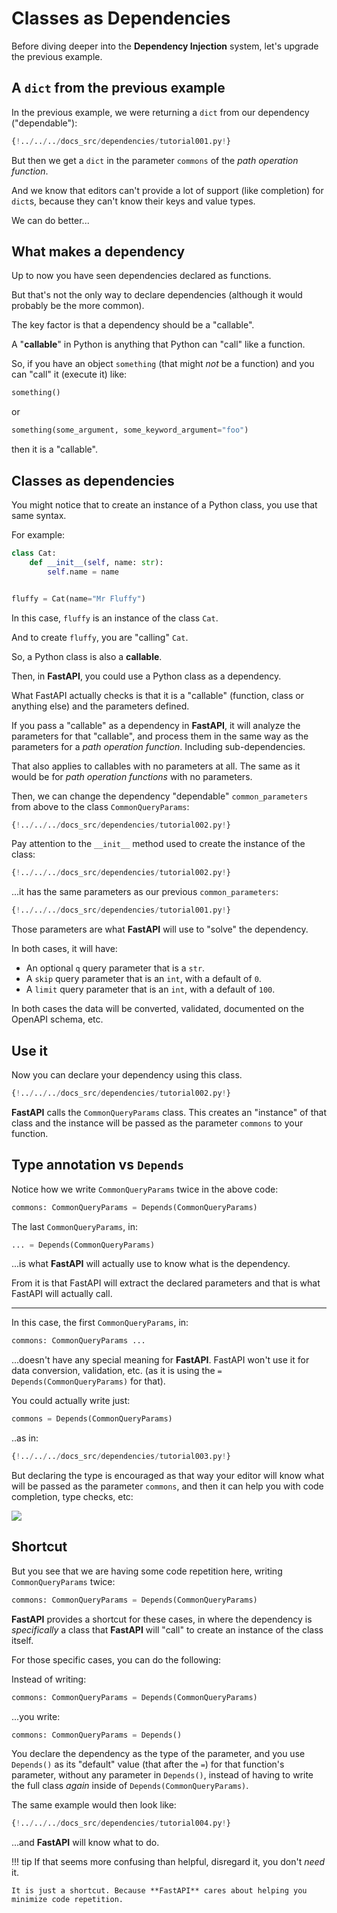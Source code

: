# Classes as Dependencies

Before diving deeper into the **Dependency Injection** system, let's upgrade the previous example.

## A `dict` from the previous example

In the previous example, we were returning a `dict` from our dependency ("dependable"):

```Python hl_lines="9"
{!../../../docs_src/dependencies/tutorial001.py!}
```

But then we get a `dict` in the parameter `commons` of the *path operation function*.

And we know that editors can't provide a lot of support (like completion) for `dict`s, because they can't know their keys and value types.

We can do better...

## What makes a dependency

Up to now you have seen dependencies declared as functions.

But that's not the only way to declare dependencies (although it would probably be the more common).

The key factor is that a dependency should be a "callable".

A "**callable**" in Python is anything that Python can "call" like a function.

So, if you have an object `something` (that might _not_ be a function) and you can "call" it (execute it) like:

```Python
something()
```

or

```Python
something(some_argument, some_keyword_argument="foo")
```

then it is a "callable".

## Classes as dependencies

You might notice that to create an instance of a Python class, you use that same syntax.

For example:

```Python
class Cat:
    def __init__(self, name: str):
        self.name = name


fluffy = Cat(name="Mr Fluffy")
```

In this case, `fluffy` is an instance of the class `Cat`.

And to create `fluffy`, you are "calling" `Cat`.

So, a Python class is also a **callable**.

Then, in **FastAPI**, you could use a Python class as a dependency.

What FastAPI actually checks is that it is a "callable" (function, class or anything else) and the parameters defined.

If you pass a "callable" as a dependency in **FastAPI**, it will analyze the parameters for that "callable", and process them in the same way as the parameters for a *path operation function*. Including sub-dependencies.

That also applies to callables with no parameters at all. The same as it would be for *path operation functions* with no parameters.

Then, we can change the dependency "dependable" `common_parameters` from above to the class `CommonQueryParams`:

```Python hl_lines="11-15"
{!../../../docs_src/dependencies/tutorial002.py!}
```

Pay attention to the `__init__` method used to create the instance of the class:

```Python hl_lines="12"
{!../../../docs_src/dependencies/tutorial002.py!}
```

...it has the same parameters as our previous `common_parameters`:

```Python hl_lines="8"
{!../../../docs_src/dependencies/tutorial001.py!}
```

Those parameters are what **FastAPI** will use to "solve" the dependency.

In both cases, it will have:

* An optional `q` query parameter that is a `str`.
* A `skip` query parameter that is an `int`, with a default of `0`.
* A `limit` query parameter that is an `int`, with a default of `100`.

In both cases the data will be converted, validated, documented on the OpenAPI schema, etc.

## Use it

Now you can declare your dependency using this class.

```Python hl_lines="19"
{!../../../docs_src/dependencies/tutorial002.py!}
```

**FastAPI** calls the `CommonQueryParams` class. This creates an "instance" of that class and the instance will be passed as the parameter `commons` to your function.

## Type annotation vs `Depends`

Notice how we write `CommonQueryParams` twice in the above code:

```Python
commons: CommonQueryParams = Depends(CommonQueryParams)
```

The last `CommonQueryParams`, in:

```Python
... = Depends(CommonQueryParams)
```

...is what **FastAPI** will actually use to know what is the dependency.

From it is that FastAPI will extract the declared parameters and that is what FastAPI will actually call.

---

In this case, the first `CommonQueryParams`, in:

```Python
commons: CommonQueryParams ...
```

...doesn't have any special meaning for **FastAPI**. FastAPI won't use it for data conversion, validation, etc. (as it is using the `= Depends(CommonQueryParams)` for that).

You could actually write just:

```Python
commons = Depends(CommonQueryParams)
```

..as in:

```Python hl_lines="19"
{!../../../docs_src/dependencies/tutorial003.py!}
```

But declaring the type is encouraged as that way your editor will know what will be passed as the parameter `commons`, and then it can help you with code completion, type checks, etc:

<img src="/img/tutorial/dependencies/image02.png">

## Shortcut

But you see that we are having some code repetition here, writing `CommonQueryParams` twice:

```Python
commons: CommonQueryParams = Depends(CommonQueryParams)
```

**FastAPI** provides a shortcut for these cases, in where the dependency is *specifically* a class that **FastAPI** will "call" to create an instance of the class itself.

For those specific cases, you can do the following:

Instead of writing:

```Python
commons: CommonQueryParams = Depends(CommonQueryParams)
```

...you write:

```Python
commons: CommonQueryParams = Depends()
```

You declare the dependency as the type of the parameter, and you use `Depends()` as its "default" value (that after the `=`) for that function's parameter, without any parameter in `Depends()`, instead of having to write the full class *again* inside of `Depends(CommonQueryParams)`.

The same example would then look like:

```Python hl_lines="19"
{!../../../docs_src/dependencies/tutorial004.py!}
```

...and **FastAPI** will know what to do.

!!! tip
    If that seems more confusing than helpful, disregard it, you don't *need* it.

    It is just a shortcut. Because **FastAPI** cares about helping you minimize code repetition.
